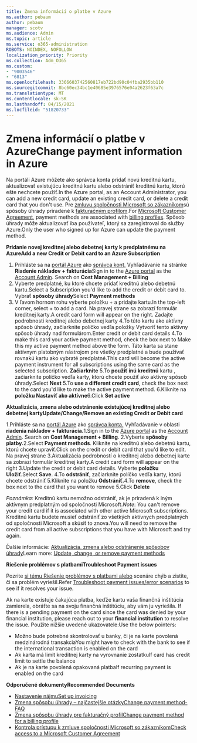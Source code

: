 ```yaml
---
title: Zmena informácií o platbe v Azure
ms.author: pebaum
author: pebaum
manager: scotv
ms.audience: Admin
ms.topic: article
ms.service: o365-administration
ROBOTS: NOINDEX, NOFOLLOW
localization_priority: Priority
ms.collection: Adm_O365
ms.custom:
- "9003546"
- "6813"
ms.openlocfilehash: 3366603742560817eb722bd90c04fba2935bb110
ms.sourcegitcommit: 8bc60ec34bc1e40685e3976576e04a2623f63a7c
ms.translationtype: MT
ms.contentlocale: sk-SK
ms.lasthandoff: 04/15/2021
ms.locfileid: "51820733"
---
```

# <a name="change-payment-information-in-azure"></a><span data-ttu-id="edd02-102">Zmena informácií o platbe v Azure</span><span class="sxs-lookup"><span data-stu-id="edd02-102">Change payment information in Azure</span></span>

<span data-ttu-id="edd02-103">Na portáli Azure môžete ako správca konta pridať novú kreditnú kartu, aktualizovať existujúcu kreditnú kartu alebo odstrániť kreditnú kartu, ktorú ešte nechcete použiť.</span><span class="sxs-lookup"><span data-stu-id="edd02-103">In the Azure portal, as an Account Administrator, you can add a new credit card, update an existing credit card, or delete a credit card that you don't use.</span></span> <span data-ttu-id="edd02-104">Pre [zmluvu spoločnosti Microsoft so zákazníkom](https://docs.microsoft.com/azure/billing/billing-how-to-change-credit-card?WT.mc_id=Portal-Microsoft_Azure_Support#check-access-to-a-microsoft-customer-agreement)sú spôsoby úhrady priradené k [fakturačným profilom](https://docs.microsoft.com/azure/billing/billing-how-to-change-credit-card?WT.mc_id=Portal-Microsoft_Azure_Support#change-payment-method-for-a-billing-profile).</span><span class="sxs-lookup"><span data-stu-id="edd02-104">For [Microsoft Customer Agreement](https://docs.microsoft.com/azure/billing/billing-how-to-change-credit-card?WT.mc_id=Portal-Microsoft_Azure_Support#check-access-to-a-microsoft-customer-agreement), payment methods are associated with [billing profiles](https://docs.microsoft.com/azure/billing/billing-how-to-change-credit-card?WT.mc_id=Portal-Microsoft_Azure_Support#change-payment-method-for-a-billing-profile).</span></span> <span data-ttu-id="edd02-105">Spôsob úhrady môže aktualizovať iba používateľ, ktorý sa zaregistroval do služby Azure.</span><span class="sxs-lookup"><span data-stu-id="edd02-105">Only the user who signed up for Azure can update the payment method.</span></span>

<span data-ttu-id="edd02-106">**Pridanie novej kreditnej alebo debetnej karty k predplatnému na Azure**</span><span class="sxs-lookup"><span data-stu-id="edd02-106">**Add a new Credit or Debit card to an Azure Subscription**</span></span>

1. <span data-ttu-id="edd02-107">Prihláste sa na [portál Azure](https://portal.azure.com/) ako [správca kont.](https://docs.microsoft.com/azure/billing/billing-subscription-transfer?WT.mc_id=Portal-Microsoft_Azure_Support#whoisaa) Vyhľadávanie na stránke **Riadenie nákladov + fakturácia**</span><span class="sxs-lookup"><span data-stu-id="edd02-107">Sign in to the [Azure portal](https://portal.azure.com/) as the [Account Admin](https://docs.microsoft.com/azure/billing/billing-subscription-transfer?WT.mc_id=Portal-Microsoft_Azure_Support#whoisaa). Search on **Cost Management + Billing**</span></span>
2. <span data-ttu-id="edd02-108">Vyberte predplatné, ku ktoré chcete pridať kreditnú alebo debetnú kartu.</span><span class="sxs-lookup"><span data-stu-id="edd02-108">Select a Subscription you'd like to add the credit or debit card to.</span></span> <span data-ttu-id="edd02-109">Vybrať **spôsoby úhrady**</span><span class="sxs-lookup"><span data-stu-id="edd02-109">Select **Payment methods**</span></span>
3. <span data-ttu-id="edd02-110">V ľavom hornom rohu vyberte položku + a pridajte kartu.</span><span class="sxs-lookup"><span data-stu-id="edd02-110">In the top-left corner, select + to add a card.</span></span> <span data-ttu-id="edd02-111">Na pravej strane sa zobrazí formulár kreditnej karty.</span><span class="sxs-lookup"><span data-stu-id="edd02-111">A credit card form will appear on the right.</span></span> <span data-ttu-id="edd02-112">Zadajte podrobnosti kreditnej alebo debetnej karty 4.To túto kartu ako aktívny spôsob úhrady, začiarknite políčko vedľa položky Vytvoriť tento aktívny spôsob úhrady nad formulárom.</span><span class="sxs-lookup"><span data-stu-id="edd02-112">Enter credit or debit card details 4.To make this card your active payment method, check the box next to Make this my active payment method above the form.</span></span> <span data-ttu-id="edd02-113">Táto karta sa stane aktívnym platobným nástrojom pre všetky predplatné a bude používať rovnakú kartu ako vybraté predplatné.</span><span class="sxs-lookup"><span data-stu-id="edd02-113">This card will become the active payment instrument for all subscriptions using the same card as the selected subscription.</span></span> <span data-ttu-id="edd02-114">**Začiarknite** 5.To **použiť inú kreditnú** kartu , začiarknite políčko vedľa karty, ktorú chcete použiť ako aktívny spôsob úhrady.</span><span class="sxs-lookup"><span data-stu-id="edd02-114">Select **Next** 5.To **use a different credit card**, check the box next to the card you'd like to make the active payment method.</span></span>
<span data-ttu-id="edd02-115">6.Kliknite na **položku Nastaviť ako aktívne**</span><span class="sxs-lookup"><span data-stu-id="edd02-115">6.Click **Set active**</span></span>

<span data-ttu-id="edd02-116">**Aktualizácia, zmena alebo odstránenie existujúcej kreditnej alebo debetnej karty**</span><span class="sxs-lookup"><span data-stu-id="edd02-116">**Update/Change/Remove an existing Credit or Debit card**</span></span>

<span data-ttu-id="edd02-117">1.Prihláste sa na [portál Azure](https://portal.azure.com/) ako [správca konta.](https://docs.microsoft.com/azure/billing/billing-subscription-transfer?WT.mc_id=Portal-Microsoft_Azure_Support#whoisaa) Vyhľadávanie v oblasti **riadenia nákladov + fakturácia.**</span><span class="sxs-lookup"><span data-stu-id="edd02-117">1.Sign in to the [Azure portal](https://portal.azure.com/) as the [Account Admin](https://docs.microsoft.com/azure/billing/billing-subscription-transfer?WT.mc_id=Portal-Microsoft_Azure_Support#whoisaa). Search on **Cost Management + Billing**.</span></span>
<span data-ttu-id="edd02-118">2.Vyberte **spôsoby platby.**</span><span class="sxs-lookup"><span data-stu-id="edd02-118">2.Select **Payment methods**.</span></span> <span data-ttu-id="edd02-119">Kliknite na kreditnú alebo debetnú kartu, ktorú chcete upraviť.</span><span class="sxs-lookup"><span data-stu-id="edd02-119">Click on the credit or debit card that you'd like to edit.</span></span> <span data-ttu-id="edd02-120">Na pravej strane 3.Aktualizácia podrobností o kreditnej alebo debetnej karte sa zobrazí formulár kreditnej karty.</span><span class="sxs-lookup"><span data-stu-id="edd02-120">A credit card form will appear on the right 3.Update the credit or debit card details.</span></span> <span data-ttu-id="edd02-121">Vyberte **položku Uložiť**.</span><span class="sxs-lookup"><span data-stu-id="edd02-121">Select **Save**.</span></span>
<span data-ttu-id="edd02-122">4.To **odstrániť**, začiarknite políčko vedľa karty, ktorú chcete odstrániť 5.Kliknite na položku **Odstrániť.**</span><span class="sxs-lookup"><span data-stu-id="edd02-122">4.To **remove**, check the box next to the card that you want to remove 5.Click **Delete**</span></span>

<span data-ttu-id="edd02-123">_Poznámka:_ Kreditnú kartu nemožno odstrániť, ak je priradená k iným aktívnym predplatným od spoločnosti Microsoft.</span><span class="sxs-lookup"><span data-stu-id="edd02-123">_Note_: You can't remove your credit card if it is associated with other active Microsoft subscriptions.</span></span> <span data-ttu-id="edd02-124">Kreditnú kartu budete musieť odstrániť zo všetkých aktívnych predplatných od spoločnosti Microsoft a skúsiť to znova.</span><span class="sxs-lookup"><span data-stu-id="edd02-124">You will need to remove the credit card from all active subscriptions that you have with Microsoft and try again.</span></span>

<span data-ttu-id="edd02-125">Ďalšie informácie: [Aktualizácia, zmena alebo odstránenie spôsobov úhrady](https://docs.microsoft.com/azure/billing/billing-how-to-change-credit-card?WT.mc_id=Portal-Microsoft_Azure_Support)</span><span class="sxs-lookup"><span data-stu-id="edd02-125">Learn more: [Update, change, or remove payment methods](https://docs.microsoft.com/azure/billing/billing-how-to-change-credit-card?WT.mc_id=Portal-Microsoft_Azure_Support)</span></span>

<span data-ttu-id="edd02-126">**Riešenie problémov s platbami**</span><span class="sxs-lookup"><span data-stu-id="edd02-126">**Troubleshoot Payment issues**</span></span>

<span data-ttu-id="edd02-127">Pozrite [si tému Riešenie problémov s platbami alebo](https://support.microsoft.com/help/4505172/troubleshooting-payment-issues) scenáre chýb a zistite, či sa problém vyriešil.</span><span class="sxs-lookup"><span data-stu-id="edd02-127">Refer [Troubleshoot payment issues/error scenarios](https://support.microsoft.com/help/4505172/troubleshooting-payment-issues) to see if it resolves your issue.</span></span>

<span data-ttu-id="edd02-128">Ak na karte existuje čakajúca platba, keďže kartu vaša finančná inštitúcia zamierela, obráťte sa na svoju finančná inštitúciu, aby vám ju vyriešila. </span><span class="sxs-lookup"><span data-stu-id="edd02-128">If there is a pending payment on the card since the card was denied by your financial institution, please reach out to your **financial institution** to resolve the issue.</span></span> <span data-ttu-id="edd02-129">Použite nižšie uvedené ukazovatele:</span><span class="sxs-lookup"><span data-stu-id="edd02-129">Use the below pointers:</span></span>

- <span data-ttu-id="edd02-130">Možno bude potrebné skontrolovať u banky, či je na karte povolená medzinárodná transakcia</span><span class="sxs-lookup"><span data-stu-id="edd02-130">You might have to check with the bank to see if the international transaction is enabled on the card</span></span>
- <span data-ttu-id="edd02-131">Ak karta má limit kreditnej karty na vyrovnanie zostatku</span><span class="sxs-lookup"><span data-stu-id="edd02-131">If card has credit limit to settle the balance</span></span>
- <span data-ttu-id="edd02-132">Ak je na karte povolená opakovaná platba</span><span class="sxs-lookup"><span data-stu-id="edd02-132">If recurring payment is enabled on the card</span></span>

<span data-ttu-id="edd02-133">**Odporučené dokumenty**</span><span class="sxs-lookup"><span data-stu-id="edd02-133">**Recommended Documents**</span></span>

- [<span data-ttu-id="edd02-134">Nastavenie nájmu</span><span class="sxs-lookup"><span data-stu-id="edd02-134">Set up invoicing</span></span>](https://azure.microsoft.com/pricing/invoicing/)
- [<span data-ttu-id="edd02-135">Zmena spôsobu úhrady – najčastejšie otázky</span><span class="sxs-lookup"><span data-stu-id="edd02-135">Change payment method- FAQ</span></span>](https://docs.microsoft.com/azure/billing/billing-how-to-change-credit-card?WT.mc_id=Portal-Microsoft_Azure_Support#frequently-asked-questions)
- [<span data-ttu-id="edd02-136">Zmena spôsobu úhrady pre fakturačný profil</span><span class="sxs-lookup"><span data-stu-id="edd02-136">Change payment method for a billing profile</span></span>](https://docs.microsoft.com/azure/billing/billing-how-to-change-credit-card?WT.mc_id=Portal-Microsoft_Azure_Support#change-payment-method-for-a-billing-profile)
- [<span data-ttu-id="edd02-137">Kontrola prístupu k zmluve spoločnosti Microsoft so zákazníkom</span><span class="sxs-lookup"><span data-stu-id="edd02-137">Check access to a Microsoft Customer Agreement</span></span>](https://docs.microsoft.com/azure/billing/billing-how-to-change-credit-card?WT.mc_id=Portal-Microsoft_Azure_Support#check-access-to-a-microsoft-customer-agreement)